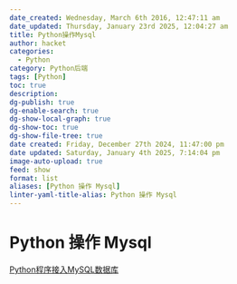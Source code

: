 ```yaml
---
date_created: Wednesday, March 6th 2016, 12:47:11 am
date_updated: Thursday, January 23rd 2025, 12:04:27 am
title: Python操作Mysql
author: hacket
categories:
  - Python
category: Python后端
tags: [Python]
toc: true
description: 
dg-publish: true
dg-enable-search: true
dg-show-local-graph: true
dg-show-toc: true
dg-show-file-tree: true
date created: Friday, December 27th 2024, 11:47:00 pm
date updated: Saturday, January 4th 2025, 7:14:04 pm
image-auto-upload: true
feed: show
format: list
aliases: [Python 操作 Mysql]
linter-yaml-title-alias: Python 操作 Mysql
---
```


# Python 操作 Mysql

[Python程序接入MySQL数据库](https://github.com/jackfrued/Python-100-Days/blob/master/Day36-40/39.Python%E7%A8%8B%E5%BA%8F%E6%8E%A5%E5%85%A5MySQL%E6%95%B0%E6%8D%AE%E5%BA%93.md)
